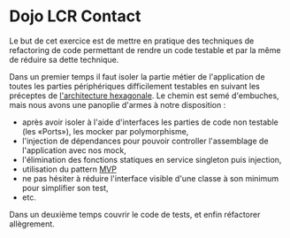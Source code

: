 
# Dojo LCR Contact

Le but de cet exercice est de mettre en pratique des techniques de refactoring de code permettant
de rendre un code testable et par la même de réduire sa dette technique.

Dans un premier temps il faut isoler la partie métier de l'application de toutes les parties périphériques
difficilement testables en suivant les préceptes de [l'architecture hexagonale](https://blog.octo.com/architecture-hexagonale-trois-principes-et-un-exemple-dimplementation/).
Le chemin est semé d'embuches, mais nous avons une panoplie d'armes à notre disposition :

 * après avoir isoler à l'aide d'interfaces les parties de code non testable (les «Ports»), les mocker par polymorphisme,
 * l'injection de dépendances pour pouvoir controller l'assemblage de l'application avec nos mock,
 * l'élimination des fonctions statiques en service singleton puis injection,
 * utilisation du pattern [MVP](https://en.wikipedia.org/wiki/Model%E2%80%93view%E2%80%93presenter)
 * ne pas hésiter à réduire l'interface visible d'une classe à son minimum pour simplifier son test,
 * etc.

Dans un deuxième temps couvrir le code de tests, et enfin réfactorer allègrement.
